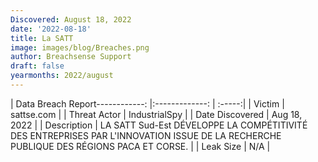 ```yaml
---
Discovered: August 18, 2022
date: '2022-08-18'
title: La SATT
image: images/blog/Breaches.png
author: Breachsense Support
draft: false
yearmonths: 2022/august
---
```


| Data Breach Report------------:     |:-------------:    | :-----:|
| Victim      | sattse.com      | 
| Threat Actor      | IndustrialSpy      | 
| Date Discovered      | Aug 18, 2022      | 
| Description      | LA SATT Sud-Est DÉVELOPPE LA COMPÉTITIVITÉ DES ENTREPRISES PAR L'INNOVATION ISSUE DE LA RECHERCHE PUBLIQUE DES RÉGIONS PACA ET CORSE.      | 
| Leak Size      | N/A      | 

